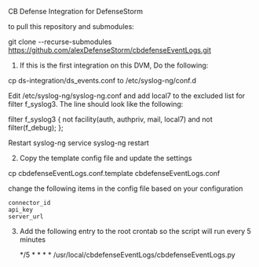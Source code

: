 CB Defense Integration for DefenseStorm

to pull this repository and submodules:

git clone --recurse-submodules https://github.com/alexDefenseStorm/cbdefenseEventLogs.git

1. If this is the first integration on this DVM, Do the following:

  cp ds-integration/ds_events.conf to /etc/syslog-ng/conf.d

  Edit /etc/syslog-ng/syslog-ng.conf and add local7 to the excluded list for filter f_syslog3.  The line should look like the following:

  filter f_syslog3 { not facility(auth, authpriv, mail, local7) and not filter(f_debug); };

  Restart syslog-ng
    service syslog-ng restart

2. Copy the template config file and update the settings

  cp cbdefenseEventLogs.conf.template cbdefenseEventLogs.conf

  change the following items in the config file based on your configuration

    connector_id
    api_key
    server_url

3. Add the following entry to the root crontab so the script will run every
   5 minutes

   */5 * * * * /usr/local/cbdefenseEventLogs/cbdefenseEventLogs.py
